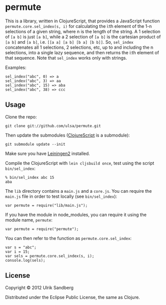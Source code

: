 # permute

This is a library, written in ClojureScript, that provides a
JavaScript function `permute.core.sel_index(s, i)` for calculating the
i:th element of the 1-n selections of a given string, where n is the
length of the string. A 1 selection of `[a b]` is just `[a b]`, while
a 2 selection of `[a b]` is the cartesian product of `[a b]` and
`[a b]`, i.e. `[[a a] [a b] [b a] [b b]]`. So, `sel_index`
concatenates all 1 selections, 2 selections, etc, up to and including
the n selections, into a single lazy sequence, and then returns the
i:th element of that sequence. Note that `sel_index` works only with
strings. 

Examples:

    sel_index("abc", 0) => a
    sel_index("abc", 3) => aa
    sel_index("abc", 15) => aba
    sel_index("abc", 38) => ccc

## Usage

Clone the repo:

    git clone git://github.com/ulsa/permute.git

Then update the submodules ([ClojureScript](https://github.com/clojure/clojurescript) is a submodule):

    git submodule update --init

Make sure you have [Leiningen2](https://github.com/technomancy/leiningen) installed.

Compile the ClojureScript with `lein cljsbuild once`, test using the
script `bin/sel_index`:

    % bin/sel_index abc 15
    aba

The `lib` directory contains a `main.js` and a `core.js`. You can require
the `main.js` file in order to test locally (see `bin/sel_index`):

    var permute = require("lib/main.js");

If you have the module in node_modules, you can require it using the
module name, `permute`:

    var permute = require("permute");

You can then refer to the function as `permute.core.sel_index`:

    var s = "abc";
    var i = 15;
    var sels = permute.core.sel_index(s, i);
    console.log(sels);

## License

Copyright © 2012 Ulrik Sandberg

Distributed under the Eclipse Public License, the same as Clojure.
